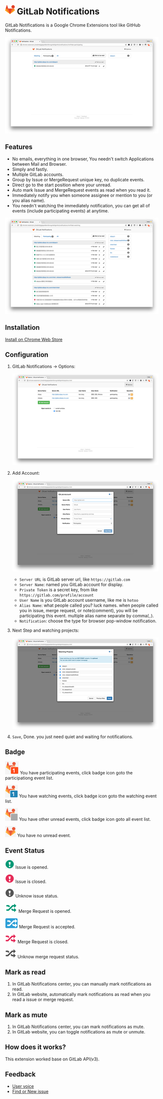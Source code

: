 # ![logo](./assets/logo.png) GitLab Notifications

GitLab Notifications is a Google Chrome Extensions tool like GitHub Notifications.

![screen shot options](./assets/screen-shot-participating-640x400.png)


## Features

- No emails, everything in one browser, You needn't switch Applications between Mail and Browser.
- Simply and fastly.
- Multiple GitLab accounts.
- Group by Issue or MergeRequest unique key, no duplicate events.
- Direct go to the start position where your unread.
- Auto mark Issue and MergeRequest events as read when you read it.
- Immediately notify you when someone assignee or mention to you (or you alias name).
- You needn't watching the immediately notification, you can get all of events
  (include participating events) at anytime.

![screen shot options](./assets/screen-shot-watching-640x400.png)


## Installation

[Install on Chrome Web Store](https://chrome.google.com/webstore/detail/gitlab-notifications/neidmbjigjejpekbknfbmcgmkbfgmfmi)

## Configuration


1. GitLab Notifications -> Options:

    ![screen shot options](./assets/screen-shot-options-640x400.png)

1. Add Account:

    ![screen shot options](./assets/screen-shot-options-account-640x400.png)

    - `Server URL` is GitLab server url, like `https://gitlab.com`
    - `Server Name`: named you GitLab account for display.
    - `Private Token` is a secret key, from like `https://gitlab.com/profile/account`
    - `User Name` is you GitLab account username, like me is `hotoo`
    - `Alias Name`: what people called you? luck names. when people called you in issue, merge request, or note(comment),
    you will be participating this event. multiple alias name separate by comma(`,`).
    - `Notification`: choose the type for browser pop-window notification.

1. Next Step and watching projects:

    ![screen shot options](./assets/screen-shot-options-watching-640x400.png)

1. `Save`, Done. you just need quiet and waiting for notifications.

## Badge

![participating](./assets/badge-participating.png) You have participating events, click badge icon goto the participationg event list.

![watching](./assets/badge-watching.gif) You have watching events, click badge icon goto the watching event list.

![unread](./assets/badge-unread.png) You have other unread events, click badge icon goto all event list.

![read](./assets/badge-read.png) You have no unread event.


## Event Status

![issue-opened](./assets/status-issue-opened.png) Issue is opened.

![issue-closed](./assets/status-issue-closed.png) Issue is closed.

![issue-unknow-status](./assets/status-issue-unknow.png) Unknow issue status.

![MR-opened](./assets/status-mr-opened.png) Merge Request is opened.

![MR-accepted](./assets/status-mr-accepted.png) Merge Request is accepted.

![MR-closed](./assets/status-mr-closed.png) Merge Request is closed.

![MR-unknow-status](./assets/status-mr-unknow.png) Unknow merge request status.


## Mark as read

1. In GitLab Notifications center, you can manually mark notifications as read.
2. In GitLab website, automatically mark notifications as read when you read a issue or merge request.


## Mark as mute

1. In GitLab Notifications center, you can mark notifications as mute.
2. In GitLab website, you can toggle notifications as mute or unmute.


## How does it works?

This extension worked base on GitLab API(v3).


## Feedback

- [User voice](./user-voice.md)
- [Find or New issue](https://github.com/hotoo/gitlab-notifications/issues)
